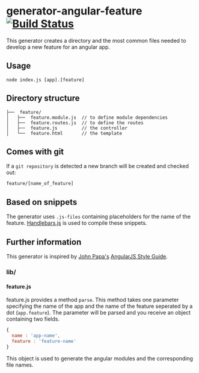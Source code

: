 # generator-angular-feature [![Build Status](https://travis-ci.org/GregOnNet/generator-angular-feature.svg?branch=master)](https://travis-ci.org/GregOnNet/generator-angular-feature)

This generator creates a directory and the most common files needed to develop a
new feature for an angular app.

## Usage

```
node index.js [app].[feature]
```

## Directory structure

```
├──  feature/
│   ├──  feature.module.js  // to define module dependencies
│   ├──  feature.routes.js  // to define the routes
│   ├──  feature.js         // the controller
│   └──  feature.html       // the template
```

## Comes with git

If a `git repository` is detected a new branch will be created and checked out:

```
feature/[name_of_feature]
```

## Based on snippets

The generator uses `.js-files` containing placeholders for the name of the feature.
[Handlebars.js](https://github.com/wycats/handlebars.js) is used to compile these snippets.

## Further information

This generator is inspired by [John Papa's](https://twitter.com/John_Papa) [AngularJS Style Guide](https://github.com/johnpapa/angularjs-styleguide).

### lib/

#### feature.js

feature.js provides a method `parse`. This method takes one parameter specifying the name of the app and the name of the feature seperated by a dot (`app.feature`).
The parameter will be parsed and you receive an object containing two fields.

```javascript
{
  name : 'app-name',
  feature : 'feature-name'
}
```

This object is used to generate the angular modules and the corresponding file names.
